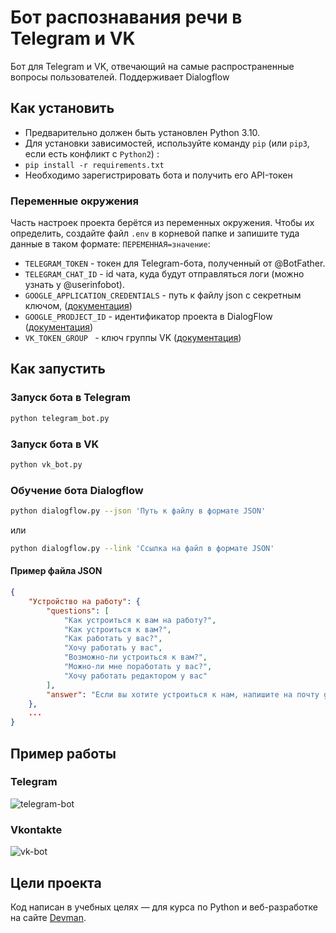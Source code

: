 # Бот распознавания речи в Telegram и VK

Бот для Telegram и VK, отвечающий на самые распространенные вопросы пользователей. Поддерживает Dialogflow

## Как установить

- Предварительно должен быть установлен Python 3.10.
- Для установки зависимостей, используйте команду `pip` (или `pip3`, если есть конфликт с `Python2`) :
- ```pip install -r requirements.txt```
- Необходимо зарегистрировать бота и получить его API-токен

### Переменные окружения
Часть настроек проекта берётся из переменных окружения.
Чтобы их определить, создайте файл `.env` в корневой папке и запишите туда данные в таком формате: `ПЕРЕМЕННАЯ=значение`:

- `TELEGRAM_TOKEN` - токен для Telegram-бота, полученный от @BotFather.
- `TELEGRAM_CHAT_ID` -  id чата, куда будут отправляться логи (можно узнать у @userinfobot).
- `GOOGLE_APPLICATION_CREDENTIALS` - путь к файлу json с секретным ключом, ([документация](https://cloud.google.com/docs/authentication/client-libraries))
- `GOOGLE_PRODJECT_ID` - идентификатор проекта в DialogFlow ([документация](https://cloud.google.com/dialogflow/es/docs/quick/setup))
- `VK_TOKEN_GROUP ` - ключ группы VK ([документация](https://vk.com/dev/implicit_flow_user))

## Как запустить

### Запуск бота в Telegram

```bash
python telegram_bot.py
```

### Запуск бота в VK

```bash
python vk_bot.py
```

### Обучение бота Dialogflow

```bash
python dialogflow.py --json 'Путь к файлу в формате JSON'
```
или
```bash
python dialogflow.py --link 'Ссылка на файл в формате JSON'
```

#### Пример файла JSON

```json
{
    "Устройство на работу": {
        "questions": [
            "Как устроиться к вам на работу?",
            "Как устроиться к вам?",
            "Как работать у вас?",
            "Хочу работать у вас",
            "Возможно-ли устроиться к вам?",
            "Можно-ли мне поработать у вас?",
            "Хочу работать редактором у вас"
        ],
        "answer": "Если вы хотите устроиться к нам, напишите на почту game-of-verbs@gmail.com мини-эссе о себе и прикрепите ваше портфолио."
    },
    ...
}
```

## Пример работы

### Telegram
![telegram-bot](https://github.com/lamerork/speech-recognizer-bot/assets/65411132/e9fb0b81-4d31-4118-a553-a684e22be111)
### Vkontakte
![vk-bot](https://github.com/lamerork/speech-recognizer-bot/assets/65411132/6d100508-5036-41cd-86fe-1d789f82e7bd)


## Цели проекта

Код написан в учебных целях — для курса по Python и веб-разработке на сайте [Devman](https://dvmn.org).
